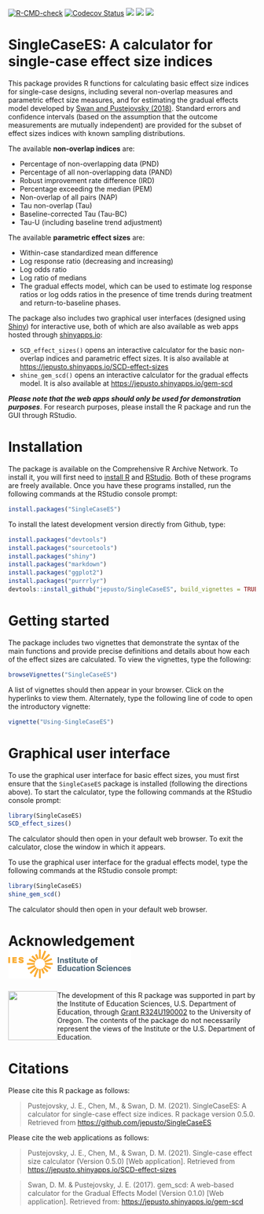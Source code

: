 <!-- badges: start -->

[![R-CMD-check](https://github.com/jepusto/SingleCaseES/workflows/R-CMD-check/badge.svg)](https://github.com/jepusto/SingleCaseES/actions)
[![Codecov
Status](https://codecov.io/gh/jepusto/SingleCaseES/branch/master/graph/badge.svg)](https://codecov.io/gh/jepusto/SingleCaseES?branch=master)
[![](http://www.r-pkg.org/badges/version/SingleCaseES)](https://CRAN.R-project.org/package=SingleCaseES)
[![](http://cranlogs.r-pkg.org/badges/grand-total/SingleCaseES)](https://CRAN.R-project.org/package=SingleCaseES)
[![](http://cranlogs.r-pkg.org/badges/last-month/SingleCaseES)](https://CRAN.R-project.org/package=SingleCaseES)
<!-- badges: end -->

# SingleCaseES: A calculator for single-case effect size indices

This package provides R functions for calculating basic effect size
indices for single-case designs, including several non-overlap measures
and parametric effect size measures, and for estimating the gradual
effects model developed by [Swan and Pustejovsky
(2018)](https://doi.org/10.1080/00273171.2018.1466681). Standard errors
and confidence intervals (based on the assumption that the outcome
measurements are mutually independent) are provided for the subset of
effect sizes indices with known sampling distributions.

The available **non-overlap indices** are:

-   Percentage of non-overlapping data (PND)
-   Percentage of all non-overlapping data (PAND)
-   Robust improvement rate difference (IRD)
-   Percentage exceeding the median (PEM)
-   Non-overlap of all pairs (NAP)
-   Tau non-overlap (Tau)
-   Baseline-corrected Tau (Tau-BC)
-   Tau-U (including baseline trend adjustment)

The available **parametric effect sizes** are:

-   Within-case standardized mean difference
-   Log response ratio (decreasing and increasing)
-   Log odds ratio
-   Log ratio of medians
-   The gradual effects model, which can be used to estimate log
    response ratios or log odds ratios in the presence of time trends
    during treatment and return-to-baseline phases.

The package also includes two graphical user interfaces (designed using
[Shiny](https://shiny.rstudio.com/)) for interactive use, both of which
are also available as web apps hosted through
[shinyapps.io](https://www.shinyapps.io/):

-   `SCD_effect_sizes()` opens an interactive calculator for the basic
    non-overlap indices and parametric effect sizes. It is also
    available at <https://jepusto.shinyapps.io/SCD-effect-sizes>
-   `shine_gem_scd()` opens an interactive calculator for the gradual
    effects model. It is also available at
    <https://jepusto.shinyapps.io/gem-scd>

***Please note that the web apps should only be used for demonstration
purposes***. For research purposes, please install the R package and run
the GUI through RStudio.

# Installation

The package is available on the Comprehensive R Archive Network. To
install it, you will first need to [install
R](http://cran.r-project.org/) and
[RStudio](http://www.rstudio.com/products/rstudio/download/). Both of
these programs are freely available. Once you have these programs
installed, run the following commands at the RStudio console prompt:

``` r
install.packages("SingleCaseES")
```

To install the latest development version directly from Github, type:

``` r
install.packages("devtools")
install.packages("sourcetools")
install.packages("shiny")
install.packages("markdown")
install.packages("ggplot2")
install.packages("purrrlyr")
devtools::install_github("jepusto/SingleCaseES", build_vignettes = TRUE, force = TRUE)
```

# Getting started

The package includes two vignettes that demonstrate the syntax of the
main functions and provide precise definitions and details about how
each of the effect sizes are calculated. To view the vignettes, type the
following:

``` r
browseVignettes("SingleCaseES")
```

A list of vignettes should then appear in your browser. Click on the
hyperlinks to view them. Alternately, type the following line of code to
open the introductory vignette:

``` r
vignette("Using-SingleCaseES")
```

# Graphical user interface

To use the graphical user interface for basic effect sizes, you must
first ensure that the `SingleCaseES` package is installed (following the
directions above). To start the calculator, type the following commands
at the RStudio console prompt:

``` r
library(SingleCaseES)
SCD_effect_sizes()
```

The calculator should then open in your default web browser. To exit the
calculator, close the window in which it appears.

To use the graphical user interface for the gradual effects model, type
the following commands at the RStudio console prompt:

``` r
library(SingleCaseES)
shine_gem_scd()
```

The calculator should then open in your default web browser.

# Acknowledgement ![](https://raw.githubusercontent.com/jepusto/SingleCaseES/master/images/IES_InstituteOfEducationSciences_RGB.png)

<img align="left" width="100" height="100" src="http://www.fillmurray.com/100/100">

The development of this R package was supported in part by the Institute
of Education Sciences, U.S. Department of Education, through [Grant
R324U190002](https://ies.ed.gov/funding/grantsearch/details.asp?ID=3358)
to the University of Oregon. The contents of the package do not
necessarily represent the views of the Institute or the U.S. Department
of Education.

# Citations

Please cite this R package as follows:

> Pustejovsky, J. E., Chen, M., & Swan, D. M. (2021). SingleCaseES: A
> calculator for single-case effect size indices. R package version
> 0.5.0. Retrieved from <https://github.com/jepusto/SingleCaseES>

Please cite the web applications as follows:

> Pustejovsky, J. E., Chen, M., & Swan, D. M. (2021). Single-case effect
> size calculator (Version 0.5.0) \[Web application\]. Retrieved from
> <https://jepusto.shinyapps.io/SCD-effect-sizes>

> Swan, D. M. & Pustejovsky, J. E. (2017). gem_scd: A web-based
> calculator for the Gradual Effects Model (Version 0.1.0) \[Web
> application\]. Retrieved from: <https://jepusto.shinyapps.io/gem-scd>
